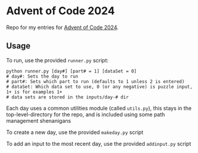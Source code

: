 # Advent of Code 2024

Repo for my entries for [Advent of Code 2024](https://adventofcode.com/2024/about).

## Usage

To run, use the provided `runner.py` script:

```
python runner.py [day#] [part# = 1] [dataSet = 0]
# day#: Sets the day to run
# part#: Sets which part to run (defaults to 1 unless 2 is entered)
# dataSet: Which data set to use, 0 (or any negative) is puzzle input, 1+ is for examples 1+
# data sets are stored in the inputs/day-# dir
```

Each day uses a common utilities module (called `utils.py`), this stays in the top-level-directory for the repo, and is included using some path management shenanigans

To create a new day, use the provided `makeday.py` script

To add an input to the most recent day, use the provided `addinput.py` script

